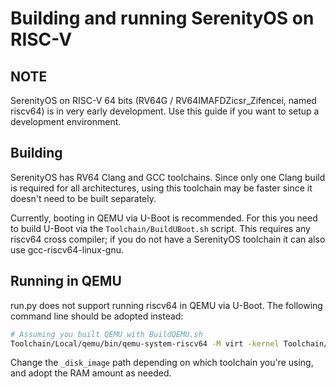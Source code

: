 # Building and running SerenityOS on RISC-V

## NOTE

SerenityOS on RISC-V 64 bits (RV64G / RV64IMAFDZicsr_Zifencei, named riscv64) is in very early development. Use this guide if you want to setup a development environment.

## Building

SerenityOS has RV64 Clang and GCC toolchains. Since only one Clang build is required for all architectures, using this toolchain may be faster since it doesn't need to be built separately.

Currently, booting in QEMU via U-Boot is recommended. For this you need to build U-Boot via the `Toolchain/BuildUBoot.sh` script. This requires any riscv64 cross compiler; if you do not have a SerenityOS toolchain it can also use gcc-riscv64-linux-gnu.

## Running in QEMU

run.py does not support running riscv64 in QEMU via U-Boot. The following command line should be adopted instead:

```sh
# Assuming you built QEMU with BuildQEMU.sh
Toolchain/Local/qemu/bin/qemu-system-riscv64 -M virt -kernel Toolchain/Local/u-boot-riscv64/u-boot -drive id=disk,file=Build/riscv64clang/_disk_image,format=raw,if=none -device nvme,drive=disk,serial=deadbeef -m 2G -device VGA -serial mon:stdio
```

Change the `_disk_image` path depending on which toolchain you're using, and adopt the RAM amount as needed.
